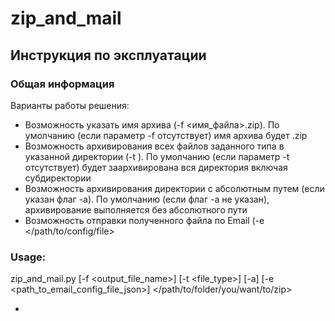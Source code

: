 # zip_and_mail
## Инструкция по эксплуатации
### Общая информация

Варианты работы решения:


- Возможность указать имя архива (-f <имя_файла>.zip). По умолчанию (если параметр -f отсутствует) имя архива будет <YYYYMMDD-HHmmss>.zip  
- Возможность архивирования всех файлов заданного типа в указанной директории (-t <extention>). По умолчанию (если параметр -t отсутствует) будет заархивирована вся директория включая субдиректории   
- Возможность архивирования директории с абсолютным путем (если указан флаг -a). По умолчанию (если флаг -a не указан), архивирование выполняется без абсолютного пути   
- Возможность отправки полученного файла по Email (-e </path/to/config/file>    



### Usage:

zip_and_mail.py [-f <output_file_name>] [-t <file_type>] [-a] [-e <path_to_email_config_file_json>]  </path/to/folder/you/want/to/zip>

-




